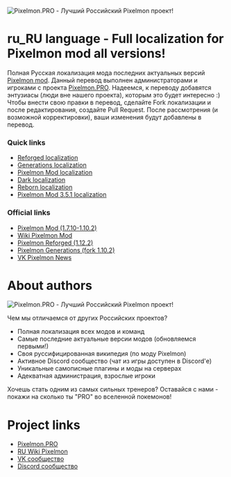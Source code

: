![Pixelmon.PRO - Лучший Российский Pixelmon проект!](https://image.prntscr.com/image/5PtJnX82Sqm8TVwE8FBFKw.png)
# ru_RU language - Full localization for Pixelmon mod all versions!
Полная Русская локализация мода последних актуальных версий [Pixelmon mod](https://pixelmonmod.com).
Данный перевод выполнен администраторами и игроками с проекта [Pixelmon.PRO](https://pixelmon.pro). Надеемся, к переводу добавятся энтузиасы (люди вне нашего проекта), которым это будет интересно :)
Чтобы внести свою правки в перевод, сделайте Fork локализации и после редактирования, создайте Pull Request. После рассмотрения (и возможной корректировки), ваши изменения будут добавлены в перевод.

### Quick links
- [Reforged localization](https://github.com/TeamPixelmonPRO/ru_RU_Pixelmon/tree/master/Reforged/)
- [Generations localization](https://github.com/TeamPixelmonPRO/ru_RU_Pixelmon/tree/master/Generations/)
- [Pixelmon Mod localization](https://github.com/TeamPixelmonPRO/ru_RU_Pixelmon/tree/master/Pixelmon5.1.2/)
- [Dark localization](https://github.com/TeamPixelmonPRO/ru_RU_Pixelmon/tree/master/Dark/)
- [Reborn localization](https://github.com/TeamPixelmonPRO/ru_RU_Pixelmon/tree/master/Reborn/)
- [Pixelmon Mod 3.5.1 localization](https://github.com/TeamPixelmonPRO/ru_RU_Pixelmon/tree/master/Pixelmon3.5.1)

### Official links
- [Pixelmon Mod (1.7.10-1.10.2)](http://pixelmonmod.com)
- [Wiki Pixelmon Mod](http://pixelmonmod.com/wiki/index.php?title=Main_Page)
- [Pixelmon Reforged (1.12.2)](https://reforged.gg)
- [Pixelmon Generations (fork 1.10.2)](http://pixelmongenerations.com)
- [VK Pixelmon News](https://vk.com/modpixelmon)

# About authors
![Pixelmon.PRO - Лучший Российский Pixelmon проект!](https://image.prntscr.com/image/E9ma22zUSmyv9Wq_jjMBpA.png)

Чем мы отличаемся от других Российских проектов?

- Полная локализация всех модов и команд
- Самые последние актуальные версии модов (обновляемся первыми!)
- Своя руссифицированная википедия (по моду Pixelmon)
- Активное Discord сообщество (чат из игры доступен в Discord'е)
- Уникальные самописные плагины и моды на серверах
- Адекватная администрация, взрослые игроки

Хочешь стать одним из самых сильных тренеров?
Оставайся с нами - покажи на сколько ты "PRO" во вселенной покемонов!

# Project links
- [Pixelmon.PRO](https://pixelmon.pro/)
- [RU Wiki Pixelmon](https://pixelmon.pro/wiki/)
- [VK сообщество](https://vk.com/pixelmonpro)
- [Discord сообщество](https://discord.gg/9HFYe3y)
